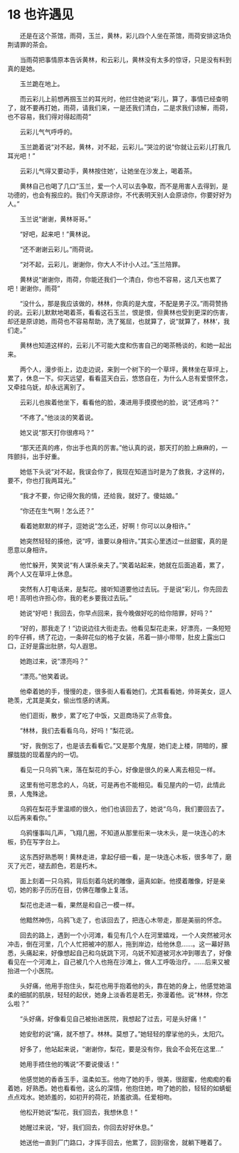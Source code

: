 # 18 也许遇见

　　还是在这个茶馆，雨荷，玉兰，黄林，彩儿四个人坐在茶馆，雨荷安排这场负荆请罪的茶会。

　　当雨荷把事情原本告诉黄林，和云彩儿，黄林没有太多的惊讶，只是没有料到真的是她。

　　玉兰跪在地上。

　　而云彩儿上前想再掴玉兰的耳光时，他拦住她说“彩儿，算了，事情已经查明了，就不要再打她，雨荷，请我们来，一是还我们清白，二是求我们谅解，雨荷，也不容易，我们得对得起雨荷”

　　云彩儿气气呼呼的。

　　玉兰跪着说“对不起，黄林，对不起，云彩儿。”哭泣的说“你就让云彩儿打我几耳光吧！”

　　云彩儿气得又要动手，黄林按住她‘，让她坐在沙发上，喝着茶。

　　黄林自己也喝了几口“玉兰，爱一个人可以去争取，而不是用害人去得到，是功德的，也会有报应的。我们今天原谅你，不代表明天别人会原谅你，你要好好为人。”

　　玉兰说“谢谢，黄林哥哥。”

　　“好吧，起来吧！”黄林说。

　　“还不谢谢云彩儿。”雨荷说。

　　“对不起，云彩儿，谢谢你，你大人不计小人过。”玉兰陪罪。

　　黄林说“谢谢你，雨荷，你能还我们一个清白，你也不容易，这几天也累了吧！谢谢你，雨荷”

　　“没什么，那是我应该做的，林林，你真的是大度，不配是男子汉。”雨荷赞扬的说。云彩儿默默地喝着茶，看看这石玉兰，恨是恨，但黄林也受到更深的伤害，却还是原谅她，雨荷也不容易帮助，洗了冤屈，也就算了，说“就算了，林林‘，我们走。”

　　黄林也知道这样的，云彩儿不可能大度和伤害自己的喝茶畅谈的，和她一起出来。

　　两个人，漫步街上，边走边说，来到一个树下的一个草坪，黄林坐在草坪上，累了，休息一下。仰天远望，看看蓝天白云，悠悠自在，为什么人总有爱恨怀念，又牵挂乌妩，却永远离别了。

　　云彩儿也挨着他坐下，看看他的脸，凑进用手摸摸他的脸，说“还疼吗？”

　　“不疼了。”他淡淡的笑着说。

　　她又说“那天打你很疼吗？”

　　“那天还真的疼，你出手也真的厉害。”他认真的说，那天打的脸上麻麻的，一阵颤抖，出手好重。

　　她低下头说“对不起，我误会你了，我现在知道当时是为了救我，才这样的，要不，你也打我两耳光。”

　　“我才不要，你记得欠我的情，还给我，就好了。傻姑娘。”

　　“你还在生气啊！怎么还？”

　　看着她默默的样子，逗她说“怎么还，好啊！你可以以身相许。”

　　她突然轻轻的揍他，说“哼，谁要以身相许。”其实心里透过一丝甜蜜，真的是愿意以身相许。

　　他忙躲开，笑笑说“有人谋杀亲夫了。”笑着站起来，她就在后面追着，累了，两个人又在草坪上休息。

　　突然有人打电话来，是梨花。接听知道要他过去玩。于是说“彩儿，你先回去吧！高明也许担心你，我的老乡要我过去玩。”

　　她说“好吧！我回去，你早点回来，我今晚做好吃的给你陪罪，好吗？”

　　“好的，那我走了！”边说边往大街走去。他看见梨花走来，好漂亮，一条短短的牛仔裤，绣了花边，一条碎花似的格子女装，吊着一排小带带，肚皮上露出口口，正好是露出肚脐，勾人遐思。

　　她跑过来，说“漂亮吗？”

　　“漂亮。”他笑着说。

　　他牵着她的手，慢慢的走，很多街人看看她们，尤其看看她，帅哥美女，逗人艳羡，尤其是美女，偷出性感的诱离。

　　他们逛街，散步，累了吃了中饭，又逛商场买了点零食。

　　“林林，我们去看看乌乌，好吗！”梨花说。

　　“好，我倒忘了，也是该去看看它。”又是那个鬼屋，她们走上楼，阴暗的，朦朦胧胧的现着屋内的一切。

　　看见一只乌鸦飞来，落在梨花的手心，好像是很久的亲人离去相见一样。

　　这里有他可思念的人，乌妩，可是再也不能相见。看见屋内的一切，此情此景，人鬼殊途。

　　乌鸦在梨花手里温顺的很久，他们也该回去了，她说“乌乌，我们要回去了。以后再来看你。”

　　乌鸦懂事叫几声，飞翔几圈，不知道从那里衔来一块木头，是一块连心的木板，扔在写字台上。

　　这东西好熟悉啊！黄林走进，拿起仔细一看，是一块连心木板，很多年了，磨灭了光芒，褪去颜色，若是朽木。

　　面上刻着一只乌鸦，背后刻着乌妩的雕像，逼真如新。他摸着雕像，好是亲切，她的影子历历在目，仿佛在雕像上复活。

　　梨花也走进一看，果然是和自己一模一样。

　　他黯然神伤，乌鸦飞走了，也该回去了，把连心木带走，那是美丽的怀念。

　　回去的路上，遇到一个小河滩，看见有几个人在河里嬉戏，一个人突然被河水冲击，倒在河里，几个人忙把被冲的那人，拖到岸边，给他休息……。这一幕好熟悉，头痛起来，好像想起自己和乌妩跳下河，乌妩不知道被河水冲到哪去了，好像看见在一个河滩上，自己被几个人也拖在沙滩上，做人工呼吸治疗。……后来又被抬进一个小医院。

　　头好痛，他用手抱住头，梨花也用手抱着他的头，靠在她的身上，他感觉她温柔的细腻的肌肤，轻轻的起伏，她身上淡香若是若无，弥漫着他。说“林林，你怎么啦？”

　　“头好痛，好像看见自己被抬进医院，我想起了过去，可是头好痛！”

　　她安慰的说“痛，就不想了。林林。莫想了。”她轻轻的摩挲他的头，太阳穴。

　　好多了，他站起来说，“谢谢你，梨花，要是没有你，我会不会死在这里…”

　　她用手捂住他的嘴说“不要说傻话！”

　　他感觉她的香香玉手，温柔如玉。他吻了她的手，很美，很甜蜜，他痴痴的看着她，好熟悉。她也看看他，这么的深情，他抱住她，吻了她的脸，轻轻的如蜻蜓点点戏水。她娇羞的，如初开的荷花，娇羞欲滴。任爱相吻。

　　他松开她说“梨花，我们回去，我想休息！”

　　她醒过来说，“好，我们回去，你回去好好休息。”

　　她送他一直到厂门路口，才挥手回去，他累了，回到宿舍，就躺下睡着了。





